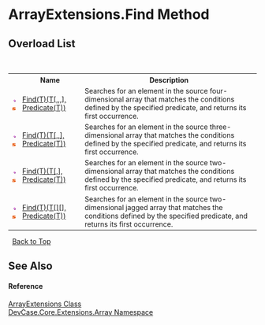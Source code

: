 # ArrayExtensions.Find Method 
 


## Overload List
&nbsp;<table><tr><th></th><th>Name</th><th>Description</th></tr><tr><td>![Public method](media/pubmethod.gif "Public method")![Static member](media/static.gif "Static member")</td><td><a href="M_DevCase_Core_Extensions_Array_ArrayExtensions_Find__1">Find(T)(T[,,,], Predicate(T))</a></td><td>
Searches for an element in the source four-dimensional array that matches the conditions defined by the specified predicate, and returns its first occurrence.</td></tr><tr><td>![Public method](media/pubmethod.gif "Public method")![Static member](media/static.gif "Static member")</td><td><a href="M_DevCase_Core_Extensions_Array_ArrayExtensions_Find__1_1">Find(T)(T[,,], Predicate(T))</a></td><td>
Searches for an element in the source three-dimensional array that matches the conditions defined by the specified predicate, and returns its first occurrence.</td></tr><tr><td>![Public method](media/pubmethod.gif "Public method")![Static member](media/static.gif "Static member")</td><td><a href="M_DevCase_Core_Extensions_Array_ArrayExtensions_Find__1_2">Find(T)(T[,], Predicate(T))</a></td><td>
Searches for an element in the source two-dimensional array that matches the conditions defined by the specified predicate, and returns its first occurrence.</td></tr><tr><td>![Public method](media/pubmethod.gif "Public method")![Static member](media/static.gif "Static member")</td><td><a href="M_DevCase_Core_Extensions_Array_ArrayExtensions_Find__1_3">Find(T)(T[][], Predicate(T))</a></td><td>
Searches for an element in the source two-dimensional jagged array that matches the conditions defined by the specified predicate, and returns its first occurrence.</td></tr></table>&nbsp;
<a href="#arrayextensions.find-method">Back to Top</a>

## See Also


#### Reference
<a href="T_DevCase_Core_Extensions_Array_ArrayExtensions">ArrayExtensions Class</a><br /><a href="N_DevCase_Core_Extensions_Array">DevCase.Core.Extensions.Array Namespace</a><br />